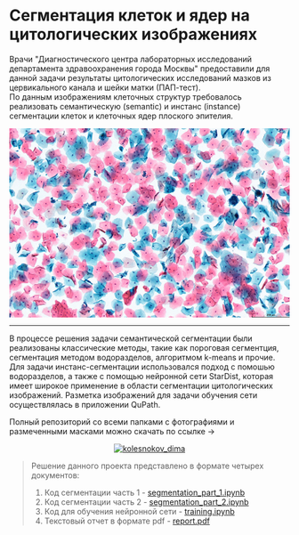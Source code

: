 # Сегментация клеток и ядер на цитологических изображениях
Врачи "Диагностического центра лабораторных исследований департамента здравоохранения города Москвы" предоставили для данной задачи результаты цитологических исследований мазков из цервикального канала и шейки матки (ПАП-тест). <br/>
По данным изображениям клеточных структур требовалось реализовать семантическую (semantic) и инстанс (instance) сегментации клеток и клеточных ядер плоского эпителия.


<p align="center"> <img align="center" src="./pap-test.png" alt="kolesnokov__dima" height="340" width="600" /> </center>  

---
В процессе решения задачи семантической сегментации были реализованы классические методы, такие как пороговая сегментция, сегментация методом водоразделов, алгоритмом k-means и прочие. Для задачи инстанс-сегментации использовался подход с помошью водоразделов, а также c помощью нейронной сети StarDist, которая имеет широкое применение в области сегментации цитологических изображений. Разметка изображений для задачи обучения сети осуществлялась в приложении QuPath.
 
Полный репозиторий со всеми папками с фотографиями и размеченными масками можно скачать по ссылке ->

<p align="center"><a href="https://disk.yandex.ru/d/s6FLmlOGQyiT1A" target="blank"><img src="https://www.blackwater.digital/wp-content/uploads/2018/04/shutterstock_451966405.png" alt="kolesnokov_dima" height="80" width="120" /> </a> 
<br>

 
 > Решение данного проекта представлено в формате четырех документов:
>1. Код сегментации часть 1 - [segmentation_part_1.ipynb](https://github.com/Koldim2001/Segmentation_cells-nuclei/blob/main/segmentation_part_1.ipynb)
>2. Код сегментации часть 2 - [segmentation_part_2.ipynb](https://github.com/Koldim2001/Segmentation_cells-nuclei/blob/main/segmentation_part_2.ipynb)
>3. Код для обучения нейронной сети - [training.ipynb](https://github.com/Koldim2001/Segmentation_cells-nuclei/blob/main/training.ipynb)
>4. Текстовый отчет в формате pdf - [report.pdf](https://github.com/Koldim2001/Emotion_classifier/blob/main/emotion_class_multy.ipynb)
